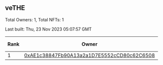 ## veTHE

Total Owners: 1, Total NFTs: 1

Last built: Thu, 23 Nov 2023 05:07:57 GMT

| Rank | Owner | Voting Power | Influence | NFTs Id |
| --- | --- | --- | --- | --- |
  | 1 | [0xAE1c38847Fb90A13a2a1D7E5552cCD80c62C6508](https://debank.com/profile/0xAE1c38847Fb90A13a2a1D7E5552cCD80c62C6508?chain=bsc) | 2,912,885.116 | 3.32984% | 1 |